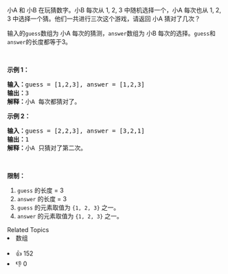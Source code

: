 <p>小A 和 小B 在玩猜数字。小B 每次从 1, 2, 3 中随机选择一个，小A 每次也从 1, 2, 3 中选择一个猜。他们一共进行三次这个游戏，请返回 小A 猜对了几次？</p>

<p>输入的<code>guess</code>数组为 小A 每次的猜测，<code>answer</code>数组为 小B 每次的选择。<code>guess</code>和<code>answer</code>的长度都等于3。</p>

<p>&nbsp;</p>

<p><strong>示例 1：</strong></p>

<pre>
<strong>输入：</strong>guess = [1,2,3], answer = [1,2,3]
<strong>输出：</strong>3
<strong>解释：</strong>小A 每次都猜对了。</pre>

<p><strong>示例 2：</strong></p>

<pre>
<strong>输入：</strong>guess = [2,2,3], answer = [3,2,1]
<strong>输出：</strong>1
<strong>解释：</strong>小A 只猜对了第二次。</pre>

<p>&nbsp;</p>

<p><strong>限制：</strong></p>

<ol> 
 <li><code>guess</code> 的长度 = 3</li> 
 <li><code>answer</code> 的长度 = 3</li> 
 <li><code>guess</code> 的元素取值为 <code>{1, 2, 3}</code> 之一。</li> 
 <li><code>answer</code> 的元素取值为 <code>{1, 2, 3}</code> 之一。</li> 
</ol>

<div><div>Related Topics</div><div><li>数组</li></div></div><br><div><li>👍 152</li><li>👎 0</li></div>